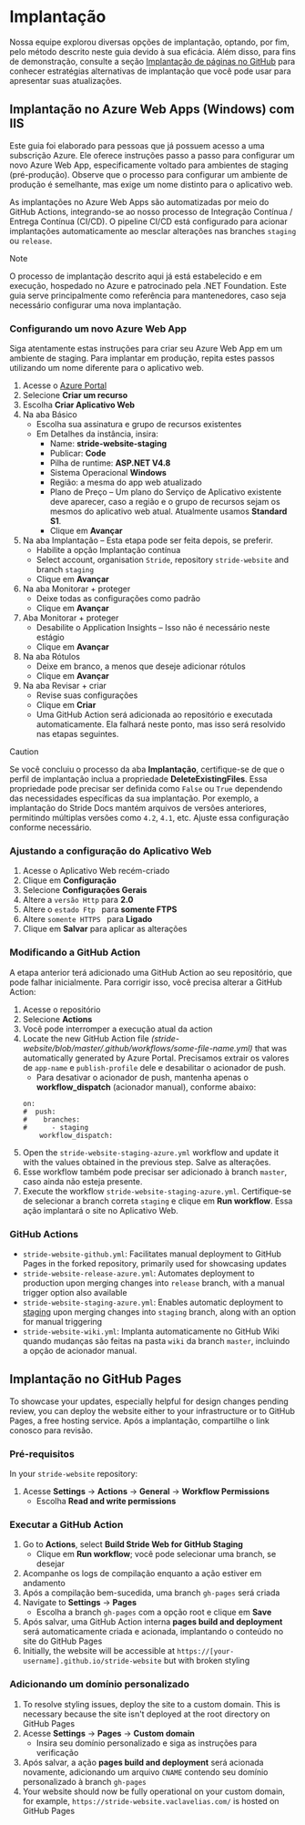 # Implantação

Nossa equipe explorou diversas opções de implantação, optando, por fim, pelo método descrito neste guia devido à sua eficácia. Além disso, para fins de demonstração, consulte a seção [Implantação de páginas no GitHub](deployment-azure.md#deployment-to-github-pages) para conhecer estratégias alternativas de implantação que você pode usar para apresentar suas atualizações.

## Implantação no Azure Web Apps (Windows) com IIS

Este guia foi elaborado para pessoas que já possuem acesso a uma subscrição Azure. Ele oferece instruções passo a passo para configurar um novo Azure Web App, especificamente voltado para ambientes de staging (pré-produção). Observe que o processo para configurar um ambiente de produção é semelhante, mas exige um nome distinto para o aplicativo web.

As implantações no Azure Web Apps são automatizadas por meio do GitHub Actions, integrando-se ao nosso processo de Integração Contínua / Entrega Contínua (CI/CD). O pipeline CI/CD está configurado para acionar implantações automaticamente ao mesclar alterações nas branches `staging` ou `release`.

> [!NOTE]
> O processo de implantação descrito aqui já está estabelecido e em execução, hospedado no Azure e patrocinado pela .NET Foundation. Este guia serve principalmente como referência para mantenedores, caso seja necessário configurar uma nova implantação.

### Configurando um novo Azure Web App

Siga atentamente estas instruções para criar seu Azure Web App em um ambiente de staging. Para implantar em produção, repita estes passos utilizando um nome diferente para o aplicativo web.

1. Acesse o [Azure Portal](https://portal.azure.com/)
1. Selecione **Criar um recurso**
1. Escolha **Criar Aplicativo Web**
1. Na aba Básico
   - Escolha sua assinatura e grupo de recursos existentes
   - Em Detalhes da instância, insira:
      - Name: **stride-website-staging**
      - Publicar: **Code**
      - Pilha de runtime: **ASP.NET V4.8**
      - Sistema Operacional **Windows**
      - Região: a mesma do app web atualizado
      - Plano de Preço – Um plano do Serviço de Aplicativo existente deve aparecer, caso a região e o grupo de recursos sejam os mesmos do aplicativo web atual. Atualmente usamos **Standard S1**.
      - Clique em **Avançar**
1. Na aba Implantação – Esta etapa pode ser feita depois, se preferir.
   - Habilite a opção Implantação contínua
   - Select account, organisation `Stride`, repository `stride-website` and branch `staging`
   - Clique em **Avançar**
1. Na aba Monitorar + proteger
   - Deixe todas as configurações como padrão
   - Clique em **Avançar**
1. Aba Monitorar + proteger
   - Desabilite o Application Insights – Isso não é necessário neste estágio
   - Clique em **Avançar**
1. Na aba Rótulos
   - Deixe em branco, a menos que deseje adicionar rótulos
   - Clique em **Avançar**
1. Na aba Revisar + criar
   - Revise suas configurações
   - Clique em **Criar**
   - Uma GitHub Action será adicionada ao repositório e executada automaticamente. Ela falhará neste ponto, mas isso será resolvido nas etapas seguintes.

> [!CAUTION]
> Se você concluiu o processo da aba **Implantação**, certifique-se de que o perfil de implantação inclua a propriedade **DeleteExistingFiles**. Essa propriedade pode precisar ser definida como `False` ou `True` dependendo das necessidades específicas da sua implantação. Por exemplo, a implantação do Stride Docs mantém arquivos de versões anteriores, permitindo múltiplas versões como `4.2`, `4.1`, etc. Ajuste essa configuração conforme necessário.

### Ajustando a configuração do Aplicativo Web

1. Acesse o Aplicativo Web recém-criado
1. Clique em **Configuração**
1. Selecione **Configurações Gerais**
1. Altere a `versão Http` para **2.0**
1. Altere o `estado Ftp ` para **somente  FTPS**
1. Altere `somente HTTPS ` para **Ligado**
1. Clique em **Salvar** para aplicar as alterações

### Modificando a GitHub Action

A etapa anterior terá adicionado uma GitHub Action ao seu repositório, que pode falhar inicialmente. Para corrigir isso, você precisa alterar a GitHub Action:

1. Acesse o repositório
1. Selecione **Actions**
1. Você pode interromper a execução atual da action
1. Locate the new GitHub Action file *(stride-website/blob/master/.github/workflows/some-file-name.yml)* that was automatically generated by Azure Portal. Precisamos extrair os valores de `app-name` e `publish-profile` dele e desabilitar o acionador de push.
   - Para desativar o acionador de push, mantenha apenas o **workflow_dispatch** (acionador manual), conforme abaixo:
    ```
    on:
    #  push:
    #    branches:
    #      - staging
        workflow_dispatch:
    ```
1. Open the `stride-website-staging-azure.yml` workflow and update it with the values obtained in the previous step. Salve as alterações.
1. Esse workflow também pode precisar ser adicionado à branch `master`, caso ainda não esteja presente.
1. Execute the workflow `stride-website-staging-azure.yml`. Certifique-se de selecionar a branch correta `staging` e clique em **Run workflow**. Essa ação implantará o site no Aplicativo Web.

### GitHub Actions

- `stride-website-github.yml`: Facilitates manual deployment to GitHub Pages in the forked repository, primarily used for showcasing updates
- `stride-website-release-azure.yml`: Automates deployment to production upon merging changes into `release` branch, with a manual trigger option also available
- `stride-website-staging-azure.yml`: Enables automatic deployment to [staging](https://stride-website-staging.azurewebsites.net/) upon merging changes into `staging` branch, along with an option for manual triggering
- `stride-website-wiki.yml`: Implanta automaticamente no GitHub Wiki quando mudanças são feitas na pasta `wiki` da branch `master`, incluindo a opção de acionador manual.

## Implantação no GitHub Pages

To showcase your updates, especially helpful for design changes pending review, you can deploy the website either to your infrastructure or to GitHub Pages, a free hosting service. Após a implantação, compartilhe o link conosco para revisão.

### Pré-requisitos

In your `stride-website` repository:

1. Acesse **Settings** → **Actions** → **General** → **Workflow Permissions**
   - Escolha **Read and write permissions**

### Executar a GitHub Action

1. Go to **Actions**, select **Build Stride Web for GitHub Staging**
   - Clique em **Run workflow**; você pode selecionar uma branch, se desejar
2. Acompanhe os logs de compilação enquanto a ação estiver em andamento
3. Após a compilação bem-sucedida, uma branch `gh-pages` será criada
4. Navigate to **Settings** → **Pages**
   - Escolha a branch `gh-pages` com a opção root e clique em **Save**
5. Após salvar, uma GitHub Action interna **pages build and deployment** será automaticamente criada e acionada, implantando o conteúdo no site do GitHub Pages
6. Initially, the website will be accessible at `https://[your-username].github.io/stride-website` but with broken styling

### Adicionando um domínio personalizado

1. To resolve styling issues, deploy the site to a custom domain. This is necessary because the site isn't deployed at the root directory on GitHub Pages
2. Acesse **Settings** → **Pages** → **Custom domain**
   - Insira seu domínio personalizado e siga as instruções para verificação
3. Após salvar, a ação **pages build and deployment** será acionada novamente, adicionando um arquivo `CNAME` contendo seu domínio personalizado à branch `gh-pages`
4. Your website should now be fully operational on your custom domain, for example, `https://stride-website.vaclavelias.com/` is hosted on GitHub Pages